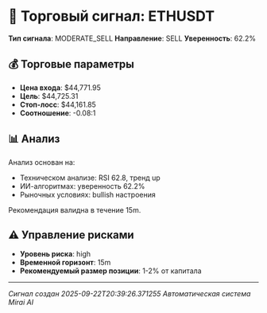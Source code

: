
# 🎯 Торговый сигнал: ETHUSDT

**Тип сигнала**: MODERATE_SELL
**Направление**: SELL
**Уверенность**: 62.2%

## 💰 Торговые параметры
- **Цена входа**: $44,771.95
- **Цель**: $44,725.31
- **Стоп-лосс**: $44,161.85
- **Соотношение**: -0.08:1

## 📊 Анализ

Анализ основан на:
- Техническом анализе: RSI 62.8, тренд up
- ИИ-алгоритмах: уверенность 62.2%
- Рыночных условиях: bullish настроения

Рекомендация валидна в течение 15m.
        

## ⚠️ Управление рисками
- **Уровень риска**: high
- **Временной горизонт**: 15m
- **Рекомендуемый размер позиции**: 1-2% от капитала

---
*Сигнал создан 2025-09-22T20:39:26.371255*
*Автоматическая система Mirai AI*
        